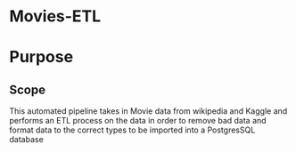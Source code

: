# Movies-ETL
 
# Purpose

## Scope

This automated pipeline takes in Movie data from wikipedia and Kaggle and performs an ETL process on the data
in order to remove bad data and format data to the correct types to be imported into a PostgresSQL database
